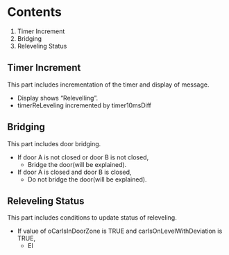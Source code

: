 # Contents

1. Timer Increment
2. Bridging
3. Releveling Status

## Timer Increment
This part includes incrementation of the timer and display of message.

- Display shows “Relevelling”.
- timerReLeveling incremented by timer10msDiff

## Bridging
This part includes door bridging.

- If door A is not closed or door B is not closed,
  - Bridge the door(will be explained).
- If door A is closed and door B is closed,
  - Do not bridge the door(will be explained).

## Releveling Status
This part includes conditions to update status of releveling.

- If value of oCarIsInDoorZone is TRUE and carIsOnLevelWithDeviation is TRUE,
  - El
